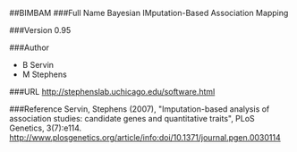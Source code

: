 ##BIMBAM
###Full Name
Bayesian IMputation-Based Association Mapping

###Version
0.95

###Author
* B Servin
* M Stephens

###URL
http://stephenslab.uchicago.edu/software.html

###Reference
Servin, Stephens (2007), "Imputation-based analysis of association studies: candidate genes and quantitative traits", PLoS Genetics, 3(7):e114. http://www.plosgenetics.org/article/info:doi/10.1371/journal.pgen.0030114


